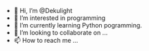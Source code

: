 - 👋 Hi, I’m @Dekulight
- 👀 I’m interested in programming
- 🌱 I’m currently learning Python pogramming.
- 💞️ I’m looking to collaborate on ...
- 📫 How to reach me ...

<!---
Dekulight/Dekulight is a ✨ special ✨ repository because its `README.md` (this file) appears on your GitHub profile.
You can click the Preview link to take a look at your changes.
--->
